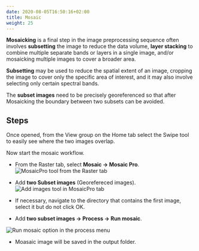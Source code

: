 ```yaml
---
date: 2020-08-05T16:50:16+02:00
title: Mosaic
weight: 25
---
```

**Mosaicking** is a final step in the image preprocessing sequence often involves **subsetting** the image to reduce the data volume, **layer stacking** to combine multiple separate bands or layers in a single image, and/or mosaicking multiple images to cover a broader area.



**Subsetting** may be used to reduce the spatial extent of an image, cropping the image to cover only the specific area of interest, and it may also involve selecting only certain spectral bands.



The **subset images** need to be precisely georeferenced so that after Mosaicking the boundary between two subsets can be avoided.


## Steps

Once opened, from the View group on the Home tab select the Swipe tool to easily see where the two images overlap.



Now start the mosaic workflow.


* From the Raster tab, select **Mosaic → Mosaic Pro**.
![MosaicPro tool from the Raster tab](/en/basics/mosaic/images/step1.png?classes=shadow)

* Add **two Subset images** (Georefereced images).
![Add images tool in MosaicPro tab](/en/basics/mosaic/images/step2.png?classes=shadow)
* If necessary, navigate to the directory that contains the first image, select it but do not click OK.

* Add **two subset images → Process → Run mosaic**.

![Run mosaic option in the process menu](/en/basics/mosaic/images/step3.png?classes=shadow)
* Moasaic image will be saved in the output folder.
